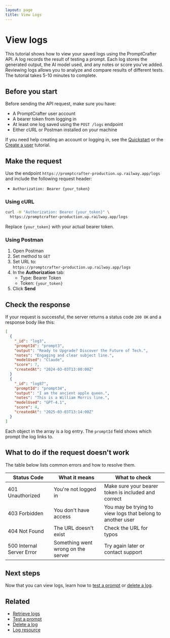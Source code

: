```yaml
---
layout: page
title: View Logs
---
```


# View logs

This tutorial shows how to view your saved logs using the PromptCrafter API. A log records the result of testing a prompt. Each log stores the generated output, the AI model used, and any notes or score you've added. Reviewing logs allows you to analyze and compare results of different tests. The tutorial takes 5-10 minutes to complete.

## Before you start

Before sending the API request, make sure you have:

- A PromptCrafter user account  
- A bearer token from logging in  
- At least one log saved using the `POST /logs` endpoint  
- Either cURL or Postman installed on your machine  

If you need help creating an account or logging in, see the [Quickstart](../quickstart.md) or the [Create a user](create-user.md) tutorial.

## Make the request

Use the endpoint `https://promptcrafter-production.up.railway.app/logs` and include the following request header:

- `Authorization: Bearer {your_token}`

### Using cURL

```bash
curl -H "Authorization: Bearer {your_token}" \
  https://promptcrafter-production.up.railway.app/logs
```

Replace `{your_token}` with your actual bearer token.

### Using Postman

1. Open Postman  
2. Set method to `GET`  
3. Set URL to:  
   `https://promptcrafter-production.up.railway.app/logs`  
4. In the **Authorization** tab:  
   - Type: Bearer Token  
   - Token: `{your_token}`  
5. Click **Send**

## Check the response

If your request is successful, the server returns a status code `200 OK` and a response body like this:

```json
[
  {
    "_id": "log3",
    "promptId": "prompt3",
    "output": "Ready to Upgrade? Discover the Future of Tech.",
    "notes": "Engaging and clear subject line.",
    "modelUsed": "Claude",
    "score": 7,
    "createdAt": "2024-03-03T13:00:00Z"
  }
  {
    "_id": "log87",
    "promptId": "prompt34",
    "output": "I am the ancient apple queen.",
    "notes": "This is a William Morris line.",
    "modelUsed": "GPT-4.1",
    "score": 4,
    "createdAt": "2025-03-03T13:14:00Z"
  }
]
```

Each object in the array is a log entry. The `promptId` field shows which prompt the log links to.

## What to do if the request doesn't work

The table below lists common errors and how to resolve them.

| Status Code                | What it means                     | What to check                                                 |
|---------------------------|-----------------------------------|---------------------------------------------------------------|
| 401 Unauthorized          | You're not logged in              | Make sure your bearer token is included and correct           |
| 403 Forbidden             | You don't have access             | You may be trying to view logs that belong to another user    |
| 404 Not Found             | The URL doesn't exist             | Check the URL for typos |
| 500 Internal Server Error | Something went wrong on the server | Try again later or contact support                            |

## Next steps

Now that you can view logs, learn how to [test a prompt](test-prompt.md) or [delete a log](../reference/endpoints/delete-log.md).

## Related

- [Retrieve logs](../reference/endpoints/get-logs-id.md)  
- [Test a prompt](../reference/endpoints/post-logs.md)  
- [Delete a log](../reference/endpoints/delete-logs-id.md)  
- [Log resource](../reference/resources/log.md)
